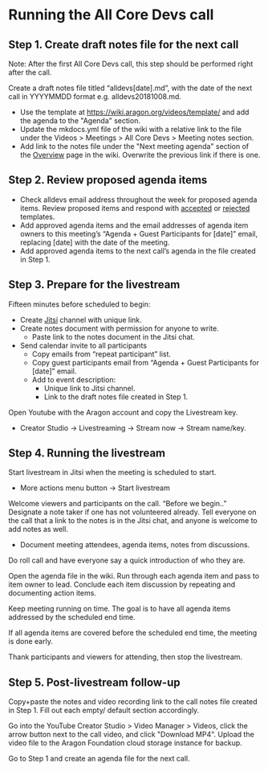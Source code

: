 # Running the All Core Devs call

## Step 1. Create draft notes file for the next call
Note: After the first All Core Devs call, this step should be performed right after the call.

Create a draft notes file titled “alldevs[date].md”, with the date of the next call in YYYYMMDD format e.g. alldevs20181008.md.
- Use the template at https://wiki.aragon.org/videos/template/ and add the agenda to the "Agenda" section.
- Update the mkdocs.yml file of the wiki with a relative link to the file under the Videos > Meetings > All Core Devs > Meeting notes section.   
- Add link to the notes file under the "Next meeting agenda" section of the [Overview](dev.md) page in the wiki. Overwrite the previous link if there is one.

## Step 2. Review proposed agenda items
 - Check alldevs email address throughout the week for proposed agenda items. Review proposed items and respond with [accepted](all_devs_accepted.md) or [rejected](all_devs_rejected.md) templates.
 - Add approved agenda items and the email addresses of agenda item owners to this meeting’s “Agenda + Guest Participants for [date]” email, replacing [date] with the date of the meeting.
  - Add approved agenda items to the next call’s agenda in the file created in Step 1.

## Step 3. Prepare for the livestream
Fifteen minutes before scheduled to begin:
- Create [Jitsi](https://meet.jit.si) channel with unique link.
- Create notes document with permission for anyone to write.
  - Paste link to the notes document in the Jitsi chat. 
- Send calendar invite to all participants
  - Copy emails from “repeat participant” list.
  - Copy guest participants email from “Agenda + Guest Participants for [date]” email.
  - Add to event description:
    - Unique link to Jitsi channel.
    - Link to the draft notes file created in Step 1.

Open Youtube with the Aragon account and copy the Livestream key.
 - Creator Studio -> Livestreaming -> Stream now -> Stream name/key.

## Step 4. Running the livestream

Start livestream in Jitsi when the meeting is scheduled to start.
- More actions menu button -> Start livestream

Welcome viewers and participants on the call. “Before we begin..” Designate a note taker if one has not volunteered already. Tell everyone on the call that a link to the notes is in the Jitsi chat, and anyone is welcome to add notes as well.
 - Document meeting attendees, agenda items, notes from discussions.

Do roll call and have everyone say a quick introduction of who they are.

Open the agenda file in the wiki. Run through each agenda item and pass to item owner to lead. Conclude each item discussion by repeating and documenting action items.

Keep meeting running on time. The goal is to have all agenda items addressed by the scheduled end time.

If all agenda items are covered before the scheduled end time, the meeting is done early.

Thank participants and viewers for attending, then stop the livestream.

## Step 5. Post-livestream follow-up

Copy+paste the notes and video recording link to the call notes file created in Step 1. Fill out each empty/ default section accordingly.

Go into the YouTube Creator Studio > Video Manager > Videos, click the arrow button next to the call video, and click "Download MP4". Upload the video file to the Aragon Foundation cloud storage instance for backup.

Go to Step 1 and create an agenda file for the next call.
